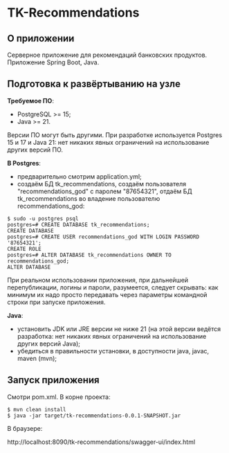 # TK-Recommendations

## О приложении

Серверное приложение для рекомендаций банковских продуктов.
Приложение Spring Boot, Java.

## Подготовка к развёртыванию на узле

**Требуемое ПО**:

- PostgreSQL >= 15;
- Java >= 21.

Версии ПО могут быть другими. При разработке используется Postgres 15 и 17 и Java 21: нет никаких явных ограничений на использование других версий ПО.

**В Postgres**:

- предварительно смотрим application.yml;
- создаём БД tk_recommendations, создаём пользователя "recommendations_god" с паролем "87654321", отдаём БД tk_recommendations во владение пользователю recommendations_god:

```
$ sudo -u postgres psql
postgres=# CREATE DATABASE tk_recommendations;
CREATE DATABASE
postgres=# CREATE USER recommendations_god WITH LOGIN PASSWORD '87654321';
CREATE ROLE
postgres=# ALTER DATABASE tk_recommendations OWNER TO recommendations_god;
ALTER DATABASE
```

При реальном использовании приложения, при дальнейшей перепубликации, логины и пароли, разумеется, следует скрывать: как минимум их надо просто передавать через параметры командной строки при запуске приложения.

**Java**:

- установить JDK или JRE версии не ниже 21 (на этой версии ведётся разработка: нет никаких явных ограничений на использование других версий Java);
- убедиться в правильности установки, в доступности java, javac, maven (mvn);

## Запуск приложения

Смотри pom.xml. В корне проекта:

```
$ mvn clean install
$ java -jar target/tk-recommendations-0.0.1-SNAPSHOT.jar
```
В браузере:

http://localhost:8090/tk-recommendations/swagger-ui/index.html
